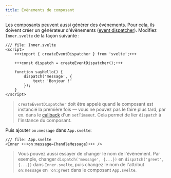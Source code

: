 ```yaml
---
title: Évènements de composant
---
```


Les composants peuvent aussi générer des évènements. Pour cela, ils doivent créer un générateur d'évènements (<span class="vo">[event dispatcher](PUBLIC_SVELTE_SITE_URL/docs/javascript#event-dispatcher)</span>). Modifiez `Inner.svelte` de la façon suivante :

```svelte
/// file: Inner.svelte
<script>
	+++import { createEventDispatcher } from 'svelte';+++

	+++const dispatch = createEventDispatcher();+++

	function sayHello() {
		dispatch('message', {
			text: 'Bonjour !'
		});
	}
</script>
```

> `createEventDispatcher` doit être appelé quand le composant est instancié la première fois — vous ne pouvez pas le faire plus tard, par ex. dans le <span class="vo">[callback](PUBLIC_SVELTE_SITE_URL/docs/development#callback)</span> d'un `setTimeout`. Cela permet de lier `dispatch` à l'instance du composant.

Puis ajouter `on:message` dans `App.svelte`:

```svelte
/// file: App.svelte
<Inner +++on:message={handleMessage}+++ />
```

> Vous pouvez aussi essayer de changer le nom de l'évènement. Par exemple, changer `dispatch('message', {...})` en `dispatch('greet', {...})` dans `Inner.svelte`, puis changez le nom de l'attribut `on:message` en `'on:greet` dans le composant `App.svelte`.
